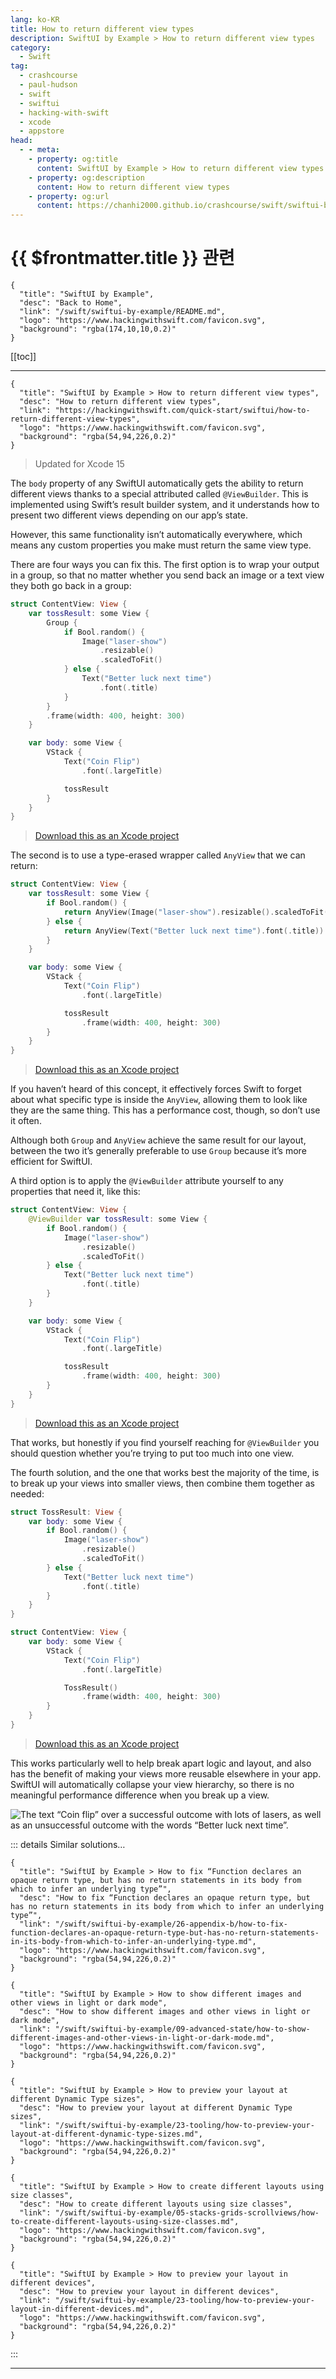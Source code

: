 ```yaml
---
lang: ko-KR
title: How to return different view types
description: SwiftUI by Example > How to return different view types
category:
  - Swift
tag: 
  - crashcourse
  - paul-hudson
  - swift
  - swiftui
  - hacking-with-swift
  - xcode
  - appstore
head:
  - - meta:
    - property: og:title
      content: SwiftUI by Example > How to return different view types
    - property: og:description
      content: How to return different view types
    - property: og:url
      content: https://chanhi2000.github.io/crashcourse/swift/swiftui-by-example/04-view-layout/how-to-return-different-view-types.html
---
```


# {{ $frontmatter.title }} 관련

```component VPCard
{
  "title": "SwiftUI by Example",
  "desc": "Back to Home",
  "link": "/swift/swiftui-by-example/README.md",
  "logo": "https://www.hackingwithswift.com/favicon.svg",
  "background": "rgba(174,10,10,0.2)"
}
```

[[toc]]

---

```component VPCard
{
  "title": "SwiftUI by Example > How to return different view types",
  "desc": "How to return different view types",
  "link": "https://hackingwithswift.com/quick-start/swiftui/how-to-return-different-view-types",
  "logo": "https://www.hackingwithswift.com/favicon.svg",
  "background": "rgba(54,94,226,0.2)"
}
```

> Updated for Xcode 15

The `body` property of any SwiftUI automatically gets the ability to return different views thanks to a special attributed called `@ViewBuilder`. This is implemented using Swift’s result builder system, and it understands how to present two different views depending on our app’s state.

However, this same functionality isn’t automatically everywhere, which means any custom properties you make must return the same view type.

There are four ways you can fix this. The first option is to wrap your output in a group, so that no matter whether you send back an image or a text view they both go back in a group:

```swift
struct ContentView: View {
    var tossResult: some View {
        Group {
            if Bool.random() {
                Image("laser-show")
                    .resizable()
                    .scaledToFit()
            } else {
                Text("Better luck next time")
                    .font(.title)
            }
        }
        .frame(width: 400, height: 300)
    }

    var body: some View {
        VStack {
            Text("Coin Flip")
                .font(.largeTitle)

            tossResult
        }
    }
}
```

> [<FontIcon icon="fas fa-file-zipper"/>Download this as an Xcode project](https://www.hackingwithswift.com/files/projects/swiftui/how-to-return-different-view-types-1.zip)


The second is to use a type-erased wrapper called `AnyView` that we can return:

```swift
struct ContentView: View {
    var tossResult: some View {
        if Bool.random() {
            return AnyView(Image("laser-show").resizable().scaledToFit())
        } else {
            return AnyView(Text("Better luck next time").font(.title))
        }
    }

    var body: some View {
        VStack {
            Text("Coin Flip")
                .font(.largeTitle)

            tossResult
                .frame(width: 400, height: 300)                
        }
    }
}
```

> [<FontIcon icon="fas fa-file-zipper"/>Download this as an Xcode project](https://www.hackingwithswift.com/files/projects/swiftui/how-to-return-different-view-types-2.zip)

If you haven’t heard of this concept, it effectively forces Swift to forget about what specific type is inside the `AnyView`, allowing them to look like they are the same thing. This has a performance cost, though, so don’t use it often.

Although both `Group` and `AnyView` achieve the same result for our layout, between the two it’s generally preferable to use `Group` because it’s more efficient for SwiftUI.

A third option is to apply the `@ViewBuilder` attribute yourself to any properties that need it, like this:

```swift
struct ContentView: View {
    @ViewBuilder var tossResult: some View {
        if Bool.random() {
            Image("laser-show")
                .resizable()
                .scaledToFit()
        } else {
            Text("Better luck next time")
                .font(.title)
        }
    }

    var body: some View {
        VStack {
            Text("Coin Flip")
                .font(.largeTitle)

            tossResult
                .frame(width: 400, height: 300)                
        }
    }
}
```

> [<FontIcon icon="fas fa-file-zipper"/>Download this as an Xcode project](https://www.hackingwithswift.com/files/projects/swiftui/how-to-return-different-view-types-3.zip)

That works, but honestly if you find yourself reaching for `@ViewBuilder` you should question whether you’re trying to put too much into one view.

The fourth solution, and the one that works best the majority of the time, is to break up your views into smaller views, then combine them together as needed:

```swift
struct TossResult: View {
    var body: some View {
        if Bool.random() {
            Image("laser-show")
                .resizable()
                .scaledToFit()
        } else {
            Text("Better luck next time")
                .font(.title)
        }
    }
}

struct ContentView: View {
    var body: some View {
        VStack {
            Text("Coin Flip")
                .font(.largeTitle)

            TossResult()
                .frame(width: 400, height: 300)
        }
    }
}
```

> [<FontIcon icon="fas fa-file-zipper"/>Download this as an Xcode project](https://www.hackingwithswift.com/files/projects/swiftui/how-to-return-different-view-types-4.zip)


This works particularly well to help break apart logic and layout, and also has the benefit of making your views more reusable elsewhere in your app. SwiftUI will automatically collapse your view hierarchy, so there is no meaningful performance difference when you break up a view.

![The text “Coin flip” over a successful outcome with lots of lasers, as well as an unsuccessful outcome with the words “Better luck next time”.](https://www.hackingwithswift.com/img/books/quick-start/swiftui/how-to-return-different-view-types-1~dark.png)

::: details Similar solutions…

```component VPCard  
{
  "title": "SwiftUI by Example > How to fix “Function declares an opaque return type, but has no return statements in its body from which to infer an underlying type”",
  "desc": "How to fix “Function declares an opaque return type, but has no return statements in its body from which to infer an underlying type”",
  "link": "/swift/swiftui-by-example/26-appendix-b/how-to-fix-function-declares-an-opaque-return-type-but-has-no-return-statements-in-its-body-from-which-to-infer-an-underlying-type.md",
  "logo": "https://www.hackingwithswift.com/favicon.svg",
  "background": "rgba(54,94,226,0.2)"
}
```

```component VPCard
{
  "title": "SwiftUI by Example > How to show different images and other views in light or dark mode",
  "desc": "How to show different images and other views in light or dark mode",
  "link": "/swift/swiftui-by-example/09-advanced-state/how-to-show-different-images-and-other-views-in-light-or-dark-mode.md",
  "logo": "https://www.hackingwithswift.com/favicon.svg",
  "background": "rgba(54,94,226,0.2)"
}
```

```component VPCard
{
  "title": "SwiftUI by Example > How to preview your layout at different Dynamic Type sizes",
  "desc": "How to preview your layout at different Dynamic Type sizes",
  "link": "/swift/swiftui-by-example/23-tooling/how-to-preview-your-layout-at-different-dynamic-type-sizes.md",
  "logo": "https://www.hackingwithswift.com/favicon.svg",
  "background": "rgba(54,94,226,0.2)"
}
```

```component VPCard
{
  "title": "SwiftUI by Example > How to create different layouts using size classes",
  "desc": "How to create different layouts using size classes",
  "link": "/swift/swiftui-by-example/05-stacks-grids-scrollviews/how-to-create-different-layouts-using-size-classes.md",
  "logo": "https://www.hackingwithswift.com/favicon.svg",
  "background": "rgba(54,94,226,0.2)"
}
```

```component VPCard
{
  "title": "SwiftUI by Example > How to preview your layout in different devices",
  "desc": "How to preview your layout in different devices",
  "link": "/swift/swiftui-by-example/23-tooling/how-to-preview-your-layout-in-different-devices.md",
  "logo": "https://www.hackingwithswift.com/favicon.svg",
  "background": "rgba(54,94,226,0.2)"
}
```

:::

---

<TagLinks />